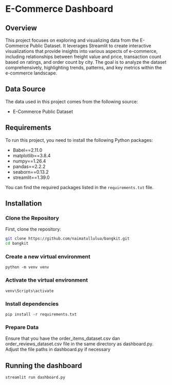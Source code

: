 # E-Commerce Dashboard

## Overview
This project focuses on exploring and visualizing data from the E-Commerce Public Dataset. It leverages Streamlit to create interactive visualizations that provide insights into various aspects of e-commerce, including relationships between freight value and price, transaction count based on ratings, and order count by city. The goal is to analyze the dataset comprehensively, highlighting trends, patterns, and key metrics within the e-commerce landscape.

## Data Source
The data used in this project comes from the following source:

- E-Commerce Public Dataset

## Requirements
To run this project, you need to install the following Python packages:

- Babel==2.11.0
- matplotlib==3.8.4
- numpy==1.26.4
- pandas==2.2.2
- seaborn==0.13.2
- streamlit==1.39.0

You can find the required packages listed in the `requirements.txt` file.

## Installation

### Clone the Repository
First, clone the repository:

```bash
git clone https://github.com/naimatullulua/bangkit.git
cd bangkit
```
### Create a new virtual environment
```
python -m venv venv
```
### Activate the virtual environment
```
venv\Scripts\activate
```
### Install dependencies
```
pip install -r requirements.txt
```
### Prepare Data
Ensure that you have the order_items_dataset.csv dan order_reviews_dataset.csv file in the same directory as dashboard.py. Adjust the file paths in dashboard.py if necessary
## Running the dashboard
```
streamlit run dashboard.py
```

